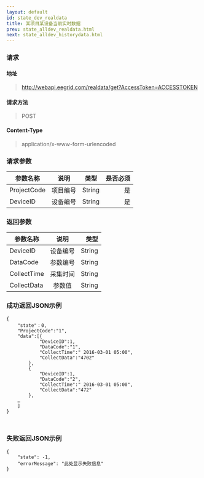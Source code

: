 ```yaml
---
layout: default
id: state_dev_realdata
title: 某项目某设备当前实时数据
prev: state_alldev_realdata.html
next: state_alldev_historydata.html
---
```


### 请求
#### 地址
> http://webapi.eegrid.com/realdata/get?AccessToken=ACCESSTOKEN

#### 请求方法
> POST

#### Content-Type
> application/x-www-form-urlencoded

### 请求参数
| 参数名称        | 说明           | 类型  |   是否必须  |
| ------------- |:-------------:|:------:|-----:|
| ProjectCode      | 项目编号 | String |  是   |
| DeviceID      | 设备编号 | String |  是   |


### 返回参数
| 参数名称        | 说明           | 类型  |
| ------------- |:-------------:| -----:|
| DeviceID      | 设备编号 | String |
| DataCode        | 参数编号 | String |
| CollectTime      | 采集时间      | String |
| CollectData      | 参数值 | String |

### 成功返回JSON示例
```
{
    "state"：0,
    "ProjectCode":"1",
    "data":[{
            "DeviceID":1,
            "DataCode":"1",
            "CollectTime":" 2016-03-01 05:00",
            "CollectData":"4702"
        },
        {
            "DeviceID":1,
            "DataCode":"2",
            "CollectTime":" 2016-03-01 05:00",
            "CollectData":"472"
        },
    …
    ]
}



```

### 失败返回JSON示例 
```
{
    "state": -1,
    "errorMessage": "此处显示失败信息"
}
```

